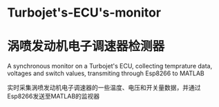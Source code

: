 # Turbojet's-ECU's-monitor
# 涡喷发动机电子调速器检测器
A synchronous monitor on a Turbojet's ECU, collecting temprature data, voltages and switch values, transmiting through Esp8266 to MATLAB

实时采集涡喷发动机电子调速器的一些温度、电压和开关量数据，并通过Esp8266发送至MATLAB的监视器
